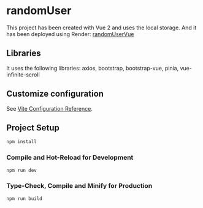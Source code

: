 # randomUser

This project has been created with Vue 2 and uses the local storage. 
And it has been deployed using Render: [randomUserVue](https://randomuservue.onrender.com/)

## Libraries
It uses the following libraries:
axios, 
bootstrap, 
bootstrap-vue, 
pinia,
vue-infinite-scroll

## Customize configuration

See [Vite Configuration Reference](https://vitejs.dev/config/).

## Project Setup

```sh
npm install
```

### Compile and Hot-Reload for Development

```sh
npm run dev
```

### Type-Check, Compile and Minify for Production

```sh
npm run build
```
